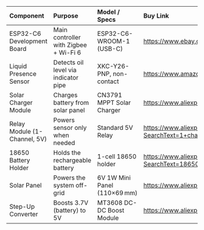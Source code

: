 | Component                    | Purpose                               | Model / Specs                | Buy Link                                                                    | Price (USD)   |
|:-----------------------------|:--------------------------------------|:-----------------------------|:----------------------------------------------------------------------------|:--------------|
| ESP32-C6 Development Board   | Main controller with Zigbee + Wi-Fi 6 | ESP32-C6-WROOM-1 (USB-C)     | https://www.ebay.com/itm/286165884292                                       | $6.80         |
| Liquid Presence Sensor       | Detects oil level via indicator pipe  | XKC-Y26-PNP, non-contact     | https://www.amazon.com/dp/B09QF8Y4P5                                        | $10–15        |
| Solar Charger Module         | Charges battery from solar panel      | CN3791 MPPT Solar Charger    | https://www.aliexpress.com/item/1005002796119334.html                       | $7.70         |
| Relay Module (1-Channel, 5V) | Powers sensor only when needed        | Standard 5V Relay            | https://www.aliexpress.com/wholesale?SearchText=1+channel+5v+relay+module   | $1–3          |
| 18650 Battery Holder         | Holds the rechargeable battery        | 1-cell 18650 holder          | https://www.aliexpress.com/wholesale?SearchText=18650+battery+holder+1+slot | $1–2          |
| Solar Panel                  | Powers the system off-grid            | 6V 1W Mini Panel (110×69 mm) | https://www.aliexpress.com/item/1005002796119334.html                       | $7.30         |
| Step-Up Converter            | Boosts 3.7V (battery) to 5V           | MT3608 DC-DC Boost Module    | https://www.aliexpress.com/item/1005006678339221.html                       | $3.64         |